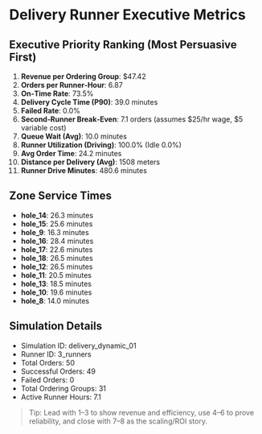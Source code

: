 # Delivery Runner Executive Metrics

## Executive Priority Ranking (Most Persuasive First)
1. **Revenue per Ordering Group**: $47.42
2. **Orders per Runner‑Hour**: 6.87
3. **On‑Time Rate**: 73.5%
4. **Delivery Cycle Time (P90)**: 39.0 minutes
5. **Failed Rate**: 0.0%
6. **Second‑Runner Break‑Even**: 7.1 orders (assumes $25/hr wage, $5 variable cost)
7. **Queue Wait (Avg)**: 10.0 minutes
8. **Runner Utilization (Driving)**: 100.0% (Idle 0.0%)
9. **Avg Order Time**: 24.2 minutes
10. **Distance per Delivery (Avg)**: 1508 meters
11. **Runner Drive Minutes**: 480.6 minutes

## Zone Service Times
- **hole_14**: 26.3 minutes
- **hole_15**: 25.6 minutes
- **hole_9**: 16.3 minutes
- **hole_16**: 28.4 minutes
- **hole_17**: 22.6 minutes
- **hole_18**: 26.5 minutes
- **hole_12**: 26.5 minutes
- **hole_11**: 20.5 minutes
- **hole_13**: 18.5 minutes
- **hole_10**: 19.6 minutes
- **hole_8**: 14.0 minutes


## Simulation Details
- Simulation ID: delivery_dynamic_01
- Runner ID: 3_runners
- Total Orders: 50
- Successful Orders: 49
- Failed Orders: 0
- Total Ordering Groups: 31
- Active Runner Hours: 7.1

> Tip: Lead with 1–3 to show revenue and efficiency, use 4–6 to prove reliability, and close with 7–8 as the scaling/ROI story.
